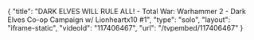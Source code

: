 {
    "title": "DARK ELVES WILL RULE ALL! - Total War: Warhammer 2 - Dark Elves Co-op Campaign w\/ Lionheartx10 #1",
    "type": "solo",
    "layout": "iframe-static",
    "videoId": "117406467",
    "url": "\/tvpembed\/117406467"
}